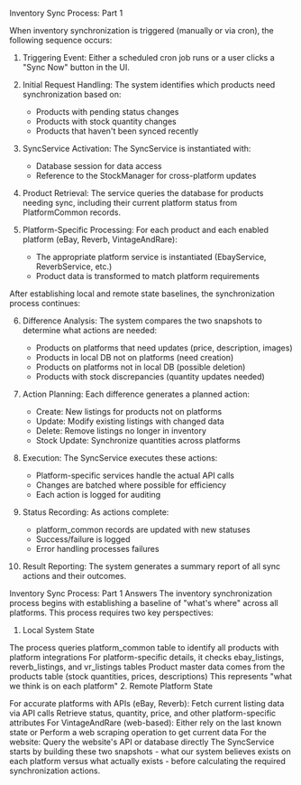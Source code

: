 Inventory Sync Process: Part 1

When inventory synchronization is triggered (manually or via cron), the following sequence occurs:

1. Triggering Event: Either a scheduled cron job runs or a user clicks a "Sync Now" button in the UI.

2. Initial Request Handling: The system identifies which products need synchronization based on:
   - Products with pending status changes
   - Products with stock quantity changes
   - Products that haven't been synced recently

3. SyncService Activation: The SyncService is instantiated with:
   - Database session for data access
   - Reference to the StockManager for cross-platform updates

4. Product Retrieval: The service queries the database for products needing sync, including their current platform status from PlatformCommon records.

5. Platform-Specific Processing: For each product and each enabled platform (eBay, Reverb, VintageAndRare):
   - The appropriate platform service is instantiated (EbayService, ReverbService, etc.)
   - Product data is transformed to match platform requirements
  
After establishing local and remote state baselines, the synchronization process continues:

6. Difference Analysis: The system compares the two snapshots to determine what actions are needed:
   - Products on platforms that need updates (price, description, images)
   - Products in local DB not on platforms (need creation)
   - Products on platforms not in local DB (possible deletion)
   - Products with stock discrepancies (quantity updates needed)

7. Action Planning: Each difference generates a planned action:
   - Create: New listings for products not on platforms
   - Update: Modify existing listings with changed data
   - Delete: Remove listings no longer in inventory
   - Stock Update: Synchronize quantities across platforms

8. Execution: The SyncService executes these actions:
   - Platform-specific services handle the actual API calls
   - Changes are batched where possible for efficiency
   - Each action is logged for auditing

9. Status Recording: As actions complete:
   - platform_common records are updated with new statuses
   - Success/failure is logged
   - Error handling processes failures

10. Result Reporting: The system generates a summary report of all sync actions and their outcomes.

Inventory Sync Process: Part 1 Answers
The inventory synchronization process begins with establishing a baseline of "what's where" across all platforms. This process requires two key perspectives:

1. Local System State

The process queries platform_common table to identify all products with platform integrations
For platform-specific details, it checks ebay_listings, reverb_listings, and vr_listings tables
Product master data comes from the products table (stock quantities, prices, descriptions)
This represents "what we think is on each platform"
2. Remote Platform State

For accurate platforms with APIs (eBay, Reverb):
Fetch current listing data via API calls
Retrieve status, quantity, price, and other platform-specific attributes
For VintageAndRare (web-based):
Either rely on the last known state or
Perform a web scraping operation to get current data
For the website:
Query the website's API or database directly
The SyncService starts by building these two snapshots - what our system believes exists on each platform versus what actually exists - before calculating the required synchronization actions.